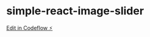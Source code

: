 # simple-react-image-slider

[Edit in Codeflow ⚡️](https://stackblitz.com/~/github.com/Muneebr7/simple-react-image-slider)